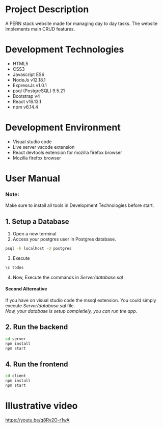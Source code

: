 # Project Description
A PERN stack website made for managing day to day tasks. The website Implements main CRUD features.

# Development Technologies
* HTML5
* CSS3
* Javascript ES6
* NodeJs v12.18.1
* ExpressJs v1.0.1
* psql (PostgreSQL) 9.5.21 
* Bootstrap v4
* React v16.13.1
* npm v6.14.4

# Development Environment
* Visual studio code
* Live server vscode extension
* React devtools extension for mozilla firefox browser
* Mozilla firefox browser

# User Manual
### Note: 
Make sure to install all tools in Development Technologies before start.

## 1. Setup a Database
1. Open a new terminal
2. Access your postgres user in Postgres database. 
```sh
psql -h localhost -U postgres
```
3. Execute 
```sh
\c todos
```
4. Now, Execute the commands in *Server/database.sql*
#### Second Alternative
If you have on visual studio code the mssql extension. You could simply execute *Server/database.sql* file.  
*Now, your database is setup completlely, you can run the app*.

## 2. Run the backend
```sh
cd server
npm install
npm start
```
## 4. Run the frontend
```sh
cd client
npm install
npm start
```

# Illustrative video

https://youtu.be/q8Rv2O-r1wA

